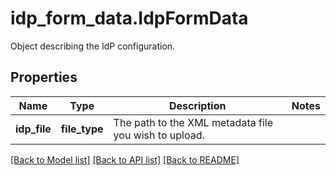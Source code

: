 # idp_form_data.IdpFormData

Object describing the IdP configuration.
## Properties
Name | Type | Description | Notes
------------ | ------------- | ------------- | -------------
**idp_file** | **file_type** | The path to the XML metadata file you wish to upload. | 

[[Back to Model list]](../README.md#documentation-for-models) [[Back to API list]](../README.md#documentation-for-api-endpoints) [[Back to README]](../README.md)


